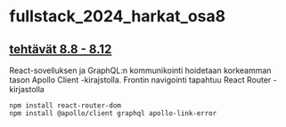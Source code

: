 # fullstack_2024_harkat_osa8

## [tehtävät 8.8 - 8.12](https://fullstackopen.com/osa8/react_ja_graph_ql#tehtavat-8-8-8-12)

React-sovelluksen ja GraphQL:n kommunikointi hoidetaan korkeamman tason Apollo Client -kirajstolla. Frontin navigointi
tapahtuu React Router -kirjastolla

```
npm install react-router-dom
npm install @apollo/client graphql apollo-link-error
```

